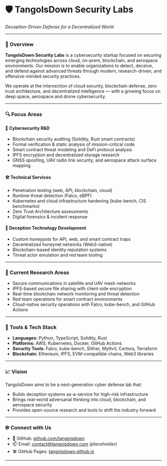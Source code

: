 # 🛡️ TangoIsDown Security Labs
*Deception-Driven Defense for a Decentralized World*

---

### 📌 Overview
**TangoIsDown Security Labs** is a cybersecurity startup focused on securing emerging technologies across cloud, on-prem, blockchain, and aerospace environments. 
Our mission is to enable organizations to detect, deceive, and defend against advanced threats through modern, research-driven, and offensive-minded security practices.

We operate at the intersection of cloud security, blockchain defense, zero trust architecture, and decentralized intelligence — with a growing focus on deep space, aerospace and drone cybersecurity.

---

### 🔍 Focus Areas

#### 🚀 Cybersecurity R&D
- Blockchain security auditing (Solidity, Rust smart contracts)
- Formal verification & static analysis of mission-critical code
- Smart contract threat modeling and DeFi protocol analysis
- IPFS encryption and decentralized storage research
- GNSS spoofing, UAV radio link security, and aerospace attack surface mapping

#### 🛠️ Technical Services
- Penetration testing (web, API, blockchain, cloud)
- Runtime threat detection (Falco, eBPF)
- Kubernetes and cloud infrastructure hardening (kube-bench, CIS benchmarks)
- Zero Trust Architecture assessments
- Digital forensics & incident response

#### 🧪 Deception Technology Development
- Custom honeypots for API, web, and smart contract traps
- Decentralized honeynet networks (Web3-native)
- Blockchain-based identity reputation systems
- Threat actor emulation and red team tooling

---

### 🧠 Current Research Areas
- Secure communications in satellite and UAV mesh networks
- IPFS-based secure file sharing with client-side encryption
- Real-time blockchain network monitoring and threat detection
- Red team operations for smart contract environments
- Cloud-native security operations with Falco, kube-bench, and GitHub Actions

---

### 🔧 Tools & Tech Stack
- **Languages:** Python, TypeScript, Solidity, Rust
- **Platforms:** AWS, Kubernetes, Docker, GitHub Actions
- **Security Tools:** Falco, kube-bench, Slither, Mythril, Certora, Terraform
- **Blockchain:** Ethereum, IPFS, EVM-compatible chains, Web3 libraries

---

### 📈 Vision
TangoIsDown aims to be a next-generation cyber defense lab that:
- Builds deception systems as-a-service for high-risk infrastructure
- Brings real-world adversarial thinking into cloud, blockchain, and aerospace security
- Provides open-source research and tools to shift the industry forward

---

### 🌐 Connect with Us
- 🔗 GitHub: [github.com/tangoisdown](https://github.com/tangoisdown)
- 📫 Email: contact@tangoisdown.com *(placeholder)*
- 🛠️ GitHub Pages: [tangoisdown.github.io](https://tangoisdown.github.io)

---
